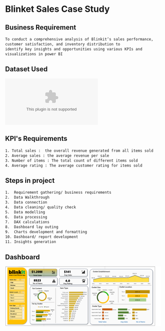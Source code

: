 # Blinket Sales Case Study

## Business Requirement
    To conduct a comprehensive analysis of Blinkit’s sales performance, customer satisfaction, and inventory distribution to 
    identify key insights and opportunities using various KPIs and visualizations in power BI

## Dataset Used
![Dataset](https://github.com/KiruthikaChokkalingam/Blinkit-/blob/main/BlinkIT%20Grocery%20Data.xlsx)


## KPI's Requirements
    1. Total sales :  the overall revenue generated from all items sold
    2. Average sales : the average revenue per sale
    3. Number of items : The total count of different items sold 
    4. Average rating : The average customer rating for items sold 

## Steps in project
    1.	Requirement gathering/ business requirements
    2.	Data Walkthrough
    3.	Data connection 
    4.	Data cleaning/ quality check
    5.	Data modelling
    6.	Data processing
    7.	DAX calculations
    8.	Dashboard lay outing
    9.	Charts development and formatting
    10.	Dashboard/ report development
    11.	Insights generation


## Dashboard
![Dashboard](https://github.com/KiruthikaChokkalingam/Blinkit-/blob/main/Dashboard.png)
